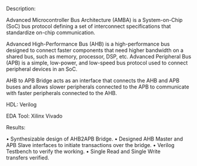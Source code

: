 Description:

Advanced Microcontroller Bus Architecture (AMBA) is a System-on-Chip (SoC) bus protocol defining a set of interconnect specifications that standardize on-chip communication. 

Advanced High-Performance Bus (AHB) is a high-performance bus designed to connect faster components that need higher bandwidth on a shared bus, such as memory, processor, DSP, etc.
Advanced Peripheral Bus (APB) is a simple, low-power, and low-speed bus protocol used to connect peripheral devices in an SoC.
 
AHB to APB Bridge acts as an interface that connects the AHB and APB buses and allows slower peripherals connected to the APB to communicate with faster peripherals connected to the AHB.

HDL: Verilog

EDA Tool: Xilinx Vivado

Results:

• Synthesizable design of AHB2APB Bridge.
• Designed AHB Master and APB Slave interfaces to initiate transactions over the bridge.
• Verilog Testbench to verify the working.
• Single Read and Single Write transfers verified.
